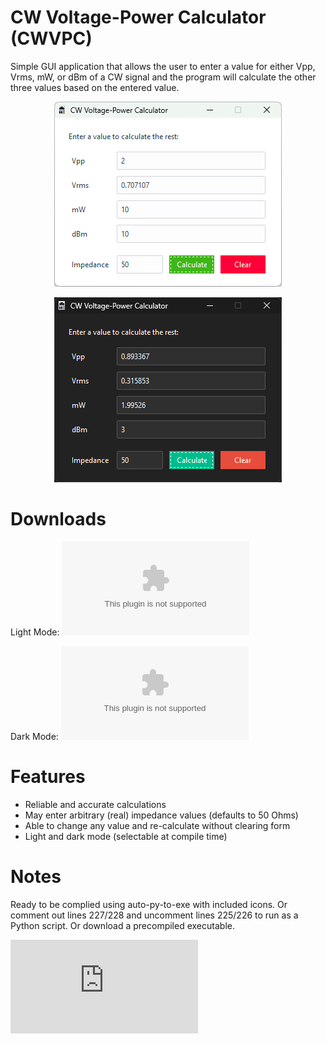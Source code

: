 # CW Voltage-Power Calculator (CWVPC)
Simple GUI application that allows the user to enter a value for either Vpp, Vrms, mW, or dBm of a CW signal and the program will calculate the other three values based on the entered value.

<p align="center">
  <img width="364" height="296" src="https://github.com/DarkArtLabs/CW-Voltage-Power-Calculator/blob/main/Documentation/GUI1.png">
</p>

<p align="center">
  <img width="364" height="296" src="https://github.com/DarkArtLabs/CW-Voltage-Power-Calculator/blob/main/Documentation/GUI2.png">
</p>

# Downloads

Light Mode: ![CWVPCl.exe](https://github.com/DarkArtLabs/CW-Voltage-Power-Calculator/releases/download/v0.1.1/CWVPCl.exe)

Dark Mode: ![CWVPCd.exe](https://github.com/DarkArtLabs/CW-Voltage-Power-Calculator/releases/download/v0.1.1/CWVPCd.exe)

# Features
- Reliable and accurate calculations
- May enter arbitrary (real) impedance values (defaults to 50 Ohms)
- Able to change any value and re-calculate without clearing form
- Light and dark mode (selectable at compile time)

# Notes

Ready to be complied using auto-py-to-exe with included icons. Or comment out lines 227/228 and uncomment lines 225/226 to run as a Python script. Or download a precompiled executable. 

![Compile Instructions](https://github.com/DarkArtLabs/CW-Voltage-Power-Calculator/blob/main/Compile%20Instructions.md)
